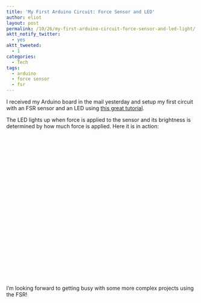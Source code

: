 ```yaml
---
title: 'My First Arduino Circuit: Force Sensor and LED'
author: eliot
layout: post
permalink: /10/26/my-first-arduino-circuit-force-sensor-and-led-light/
aktt_notify_twitter:
  - yes
aktt_tweeted:
  - 1
categories:
  - Tech
tags:
  - arduino
  - force sensor
  - fsr
---
```

I received my Arduino board in the mail yesterday and setup my first circuit with an FSR sensor and an LED using [this great tutorial][1].

The LED lights up when force is applied to the sensor and its brightness is determined by how much force is applied. Here it is in action:

<object classid="clsid:d27cdb6e-ae6d-11cf-96b8-444553540000" width="480" height="385" codebase="http://download.macromedia.com/pub/shockwave/cabs/flash/swflash.cab#version=6,0,40,0"><param name="allowFullScreen" value="true" /><param name="allowscriptaccess" value="always" /><param name="src" value="http://www.youtube.com/v/KVnOw7YIr4Y?fs=1&amp;hl=en_US&amp;color1=0x5d1719&amp;color2=0xcd311b" /><param name="allowfullscreen" value="true" /><embed type="application/x-shockwave-flash" width="480" height="385" src="http://www.youtube.com/v/KVnOw7YIr4Y?fs=1&amp;hl=en_US&amp;color1=0x5d1719&amp;color2=0xcd311b" allowscriptaccess="always" allowfullscreen="true"></embed></object>

I&#8217;m looking forward to getting busy with some more complex projects using the FSR!

 [1]: http://www.ladyada.net/learn/sensors/fsr.html
